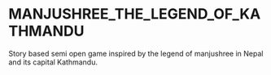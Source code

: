 # MANJUSHREE_THE_LEGEND_OF_KATHMANDU
Story based semi open game inspired by the legend of manjushree in Nepal and its capital Kathmandu.
